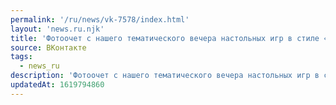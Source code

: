 ```yaml
---
permalink: '/ru/news/vk-7578/index.html'
layout: 'news.ru.njk'
title: 'Фотоочет с нашего тематического вечера настольных игр в стиле «встреча шпионов»…'
source: ВКонтакте
tags:
  - news_ru
description: 'Фотоочет с нашего тематического вечера настольных игр в стиле «встреча шпионов»…'
updatedAt: 1619794860
---
```

